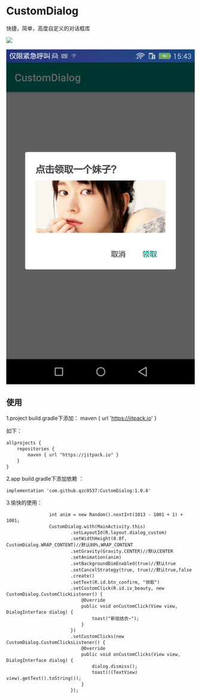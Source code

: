 # CustomDialog
快捷，简单，高度自定义的对话框库

[![](https://jitpack.io/v/qzc0537/CustomDialog.svg)](https://jitpack.io/#qzc0537/CustomDialog)

![新垣结衣](https://github.com/qzc0537/CustomDialog/blob/master/Screenshot_2019-01-02-15-43-27.png)


使用
--
1.project build.gradle下添加：
maven { url 'https://jitpack.io' }

如下：

```
allprojects {
    repositories {
        maven { url "https://jitpack.io" }
    }
}
```

2.app build.gradle下添加依赖 ：

```
implementation 'com.github.qzc0537:CustomDialog:1.0.8'
```

3.愉快的使用：
```
                int anim = new Random().nextInt(1013 - 1001 + 1) + 1001;
                CustomDialog.with(MainActivity.this)
                        .setLayoutId(R.layout.dialog_custom)
                        .setWidthHeight(0.8f, CustomDialog.WRAP_CONTENT)//默认80%,WRAP_CONTENT
                        .setGravity(Gravity.CENTER)//默认CENTER
                        .setAnimation(anim)
                        .setBackgroundDimEnabled(true)//默认true
                        .setCancelStrategy(true, true)//默认true,false
                        .create()
                        .setText(R.id.btn_confirm, "领取")
                        .setCustomClick(R.id.iv_beauty, new CustomDialog.CustomClickListener() {
                            @Override
                            public void onCustomClick(View view, DialogInterface dialog) {
                                toast("新垣结衣~");
                            }
                        })
                        .setCustomClicks(new CustomDialog.CustomClicksListener() {
                            @Override
                            public void onCustomClicks(View view, DialogInterface dialog) {
                                dialog.dismiss();
                                toast(((TextView) view).getText().toString());
                            }
                        });
